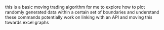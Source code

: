this is a basic moving trading algorithm for me to explore how to plot randomly generated data within a certain set of boundaries and understand these commands
potentially work on linking with an API and moving this towards excel graphs
